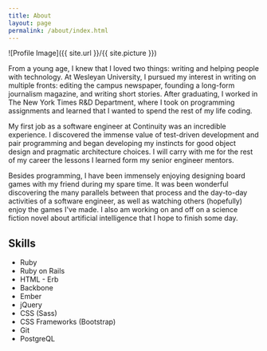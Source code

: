 ```yaml
---
title: About
layout: page
permalink: /about/index.html
---
```

![Profile Image]({{ site.url }}/{{ site.picture }})

<p>From a young age, I knew that I loved two things: writing and helping
people with technology. At Wesleyan University, I pursued my interest in
writing on multiple fronts: editing the campus newspaper, founding a long-form
journalism magazine, and writing short stories. After graduating, I worked in
The New York Times R&D Department, where I took on programming assignments and
learned that I wanted to spend the rest of my life coding.</p>

<p>My first job as a software engineer at Continuity was an incredible
experience. I discovered the immense value of test-driven development and pair
programming and began developing my instincts for good object design and
pragmatic architecture choices. I will carry with me for the rest of my career
the lessons I learned form my senior engineer mentors.</p>

<p>Besides programming, I have been immensely enjoying designing board games
with my friend during my spare time. It was been wonderful discovering the
many parallels between that process and the day-to-day activities of a
software engineer, as well as watching others (hopefully) enjoy the games
I've made. I also am working on and off on a science fiction novel
about artificial intelligence that I hope to finish some day.</p>

<h2>Skills</h2>

<ul class="skill-list">
	<li>Ruby</li>
	<li>Ruby on Rails</li>
	<li>HTML - Erb</li>
	<li>Backbone</li>
	<li>Ember</li>
	<li>jQuery</li>
	<li>CSS (Sass)</li>
	<li>CSS Frameworks (Bootstrap)</li>
	<li>Git</li>
	<li>PostgreQL</li>
</ul>
